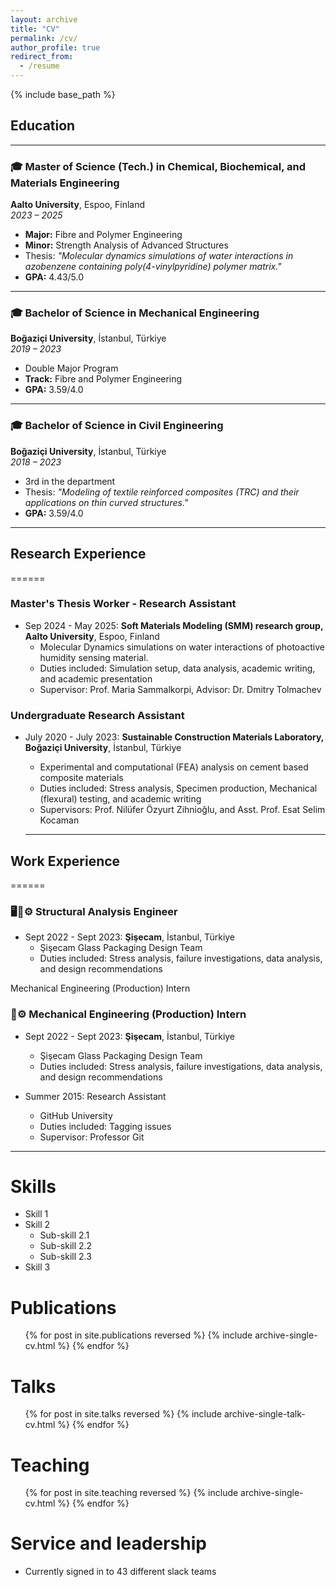 ```yaml
---
layout: archive
title: "CV"
permalink: /cv/
author_profile: true
redirect_from:
  - /resume
---
```


{% include base_path %}


## Education
------

### 🎓 Master of Science (Tech.) in Chemical, Biochemical, and Materials Engineering
**Aalto University**, Espoo, Finland  
*2023 – 2025*

- **Major:** Fibre and Polymer Engineering
- **Minor:** Strength Analysis of Advanced Structures
- Thesis: *"Molecular dynamics simulations of water interactions in azobenzene containing poly(4-vinylpyridine) polymer matrix."*
- **GPA:** 4.43/5.0

---

### 🎓 Bachelor of Science in Mechanical Engineering
**Boğaziçi University**, İstanbul, Türkiye  
*2019 – 2023*

- Double Major Program
- **Track:** Fibre and Polymer Engineering
- **GPA:** 3.59/4.0

---

### 🎓 Bachelor of Science in Civil Engineering
**Boğaziçi University**, İstanbul, Türkiye  
*2018 – 2023*

- 3rd in the department
- Thesis: *"Modeling of textile reinforced composites (TRC) and their applications on thin curved structures."*
- **GPA:** 3.59/4.0

---

## Research Experience
======
### Master's Thesis Worker - Research Assistant
* Sep 2024 - May 2025: **Soft Materials Modeling (SMM) research group, Aalto University**, Espoo, Finland
  * Molecular Dynamics simulations on water interactions of photoactive humidity sensing material.
  * Duties included: Simulation setup, data analysis, academic writing, and academic presentation
  * Supervisor: Prof. Maria Sammalkorpi, Advisor: Dr. Dmitry Tolmachev 
  

### Undergraduate Research Assistant
* July 2020 - July 2023: **Sustainable Construction Materials Laboratory, Boğaziçi University**, İstanbul, Türkiye
  * Experimental and computational (FEA) analysis on cement based composite materials 
  * Duties included: Stress analysis, Specimen production, Mechanical (flexural) testing, and academic writing
  * Supervisors: Prof. Nilüfer Özyurt Zihnioğlu, and Asst. Prof. Esat Selim Kocaman 
 
  ---

## Work Experience
======
### 🖥️📐⚙️ Structural Analysis Engineer
* Sept 2022 - Sept 2023: **Şişecam**, İstanbul, Türkiye
  * Şişecam Glass Packaging Design Team
  * Duties included: Stress analysis, failure investigations, data analysis, and design recommendations 
  
Mechanical Engineering (Production) Intern
### 📐⚙️ Mechanical Engineering (Production) Intern
* Sept 2022 - Sept 2023: **Şişecam**, İstanbul, Türkiye
  * Şişecam Glass Packaging Design Team
  * Duties included: Stress analysis, failure investigations, data analysis, and design recommendations 

* Summer 2015: Research Assistant
  * GitHub University
  * Duties included: Tagging issues
  * Supervisor: Professor Git

---
  
Skills
======
* Skill 1
* Skill 2
  * Sub-skill 2.1
  * Sub-skill 2.2
  * Sub-skill 2.3
* Skill 3

Publications
======
  <ul>{% for post in site.publications reversed %}
    {% include archive-single-cv.html %}
  {% endfor %}</ul>
  
Talks
======
  <ul>{% for post in site.talks reversed %}
    {% include archive-single-talk-cv.html  %}
  {% endfor %}</ul>
  
Teaching
======
  <ul>{% for post in site.teaching reversed %}
    {% include archive-single-cv.html %}
  {% endfor %}</ul>
  
Service and leadership
======
* Currently signed in to 43 different slack teams
